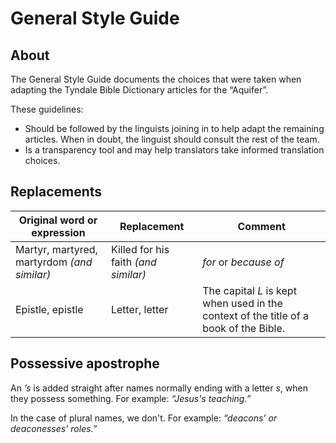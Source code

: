 # General Style Guide

## About
The General Style Guide documents the choices that were taken when adapting the Tyndale Bible Dictionary articles for the “Aquifer”.

These guidelines:
- Should be followed by the linguists joining in to help adapt the remaining articles. When in doubt, the linguist should consult the rest of the team.
- Is a transparency tool and may help translators take informed translation choices.

## Replacements
| Original word or expression | Replacement | Comment |
| --- | --- | --- |
| Martyr, martyred, martyrdom _(and similar)_ | Killed for his faith _(and similar)_ | _for_ or _because of_ |
| Epistle, epistle | Letter, letter | The capital _L_ is kept when used in the context of the title of a book of the Bible. |

## Possessive apostrophe
An _’s_ is added straight after names normally ending with a letter _s_, when they possess something. For example: _“Jesus's teaching.”_

In the case of plural names, we don't. For example: _“deacons’ or deaconesses’ roles.”_